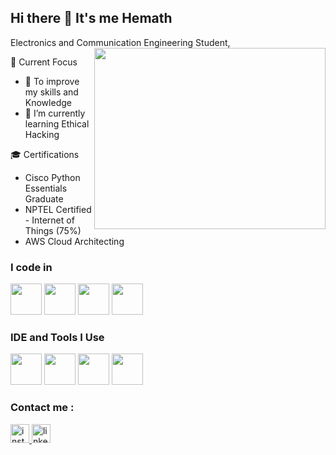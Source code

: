 ## Hi there 👋 It's me Hemath

Electronics and Communication Engineering Student,
<img align="right" width="370" height="290" src="https://i.pinimg.com/originals/47/f0/34/47f0342cec72b800463bf003eac1257e.gif">

🔭 Current Focus
- 🔭 To improve my skills and Knowledge                                              
- 🌱 I’m currently learning Ethical Hacking

🎓 Certifications
 - Cisco Python Essentials Graduate
 - NPTEL Certified - Internet of Things (75%)
 - AWS Cloud Architecting

### I code in
<img height="50" width="50" src="https://img.icons8.com/color/48/000000/python.png" />     <img height="50" width="50" src="https://img.icons8.com/color/48/000000/html-5.png" />     <img height="50" width="50" src="https://img.icons8.com/color/48/000000/css3.png" /> 
    <img height="50" width="50" src="https://img.icons8.com/color/48/000000/javascript.png"/>

### IDE and Tools I Use
<img height="50" width="50" src="https://img.icons8.com/color/48/000000/visual-studio-code-2019.png"/> <img height="50" width="50" src="https://img.icons8.com/color/48/000000/pycharm.png"/> <img height="50" width="50" src="https://img.icons8.com/color/50/000000/git.png"/> <img height="50" width="50" src="https://img.icons8.com/doodle/48/000000/adobe-photoshop.png"/>

### Contact me : 
   <div align="left">
  <a href="https://www.instagram.com/hemath_massive/" target="_blank">
    <img src="https://img.shields.io/static/v1?message=Instagram&logo=instagram&label=&color=E4405F&logoColor=white&labelColor=&style=flat" height="30" alt="instagram logo"  />
  </a>
  
  <a href="https://www.linkedin.com/in/hemath2004/" target="_blank">
    <img src="https://img.shields.io/static/v1?message=LinkedIn&logo=linkedin&label=&color=0077B5&logoColor=white&labelColor=&style=flat" height="30" alt="linkedin logo"  />
  </a>
</div>
